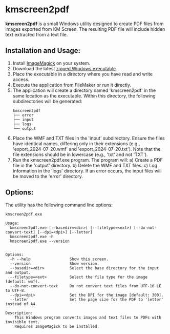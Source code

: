 # kmscreen2pdf
**kmscreen2pdf** is a small Windows utility designed to create PDF files from images exported from KM Screen. The resulting PDF file will include hidden text extracted from a text file.

## Installation and Usage:

1. Install [ImageMagick](https://imagemagick.org/script/download.php) on your system.
2. Download the latest [zipped Windows executable](https://github.com/mikaelmoutakis/kmscreen2pdf/releases/).
3. Place the executable in a directory where you have read and write access.
4. Execute the application from FileMaker or run it directly.
5. The application will create a directory named 'kmscreen2pdf' in the same location as the executable. Within this directory, the following subdirectories will be generated:
    ````
    kmscreen2pdf
    ├── error
    ├── input
    ├── logs
    └── output
    ````
6. Place the WMF and TXT files in the 'input' subdirectory. Ensure the files have identical names, differing only in their extensions (e.g., 'export_2024-07-20.wmf' and 'export_2024-07-20.txt'). Note that the file extensions should be in lowercase (e.g., 'txt' and not 'TXT').
7. Run the kmscreen2pdf.exe program. The program will: a) Create a PDF file in the 'output' directory. b) Delete the WMF and TXT files. c) Log information in the 'logs' directory. If an error occurs, the input files will be moved to the 'error' directory.


## Options:
The utility has the following command line options:

```
kmscreen2pdf.exe

Usage:
  kmscreen2pdf.exe [--basedir=<dir>] [--filetype=<ext>] [--do-not-convert-text] [--dpi=<dpi>] [--letter]
  kmscreen2pdf.exe -h
  kmscreen2pdf.exe --version


Options:
  -h --help                 Show this screen.
  --version                 Show version.
  --basedir=<dir>           Select the base directory for the input and output.
  --filetype=<ext>          Select the file type for the image [default: wmf].
  --do-not-convert-text     Do not convert text files from UTF-16 LE to UTF-8.
  --dpi=<dpi>               Set the DPI for the image [default: 300].
  --letter                  Set the page size for the PDF to 'letter' instead of A4.

Description:
    This Windows program converts images and text files to PDFs with invisible text.
    Requires ImageMagick to be installed.
```

